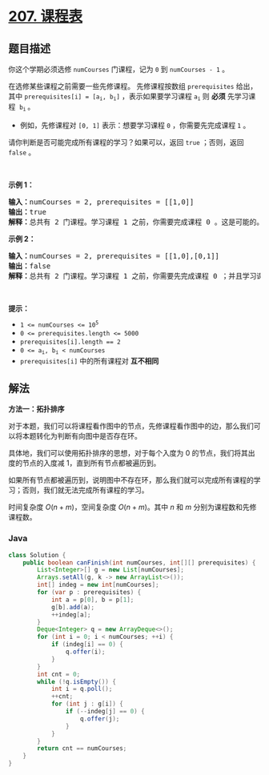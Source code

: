 # [207. 课程表](https://leetcode.cn/problems/course-schedule)

## 题目描述

<p>你这个学期必须选修 <code>numCourses</code> 门课程，记为 <code>0</code> 到 <code>numCourses - 1</code> 。</p>

<p>在选修某些课程之前需要一些先修课程。 先修课程按数组 <code>prerequisites</code> 给出，其中 <code>prerequisites[i] = [a<sub>i</sub>, b<sub>i</sub>]</code> ，表示如果要学习课程 <code>a<sub>i</sub></code> 则 <strong>必须</strong> 先学习课程  <code>b<sub>i</sub></code><sub> </sub>。</p>

<ul>
	<li>例如，先修课程对 <code>[0, 1]</code> 表示：想要学习课程 <code>0</code> ，你需要先完成课程 <code>1</code> 。</li>
</ul>

<p>请你判断是否可能完成所有课程的学习？如果可以，返回 <code>true</code> ；否则，返回 <code>false</code> 。</p>

<p> </p>

<p><strong>示例 1：</strong></p>

<pre>
<strong>输入：</strong>numCourses = 2, prerequisites = [[1,0]]
<strong>输出：</strong>true
<strong>解释：</strong>总共有 2 门课程。学习课程 1 之前，你需要完成课程 0 。这是可能的。</pre>

<p><strong>示例 2：</strong></p>

<pre>
<strong>输入：</strong>numCourses = 2, prerequisites = [[1,0],[0,1]]
<strong>输出：</strong>false
<strong>解释：</strong>总共有 2 门课程。学习课程 1 之前，你需要先完成​课程 0 ；并且学习课程 0 之前，你还应先完成课程 1 。这是不可能的。</pre>

<p> </p>

<p><strong>提示：</strong></p>

<ul>
	<li><code>1 <= numCourses <= 10<sup>5</sup></code></li>
	<li><code>0 <= prerequisites.length <= 5000</code></li>
	<li><code>prerequisites[i].length == 2</code></li>
	<li><code>0 <= a<sub>i</sub>, b<sub>i</sub> < numCourses</code></li>
	<li><code>prerequisites[i]</code> 中的所有课程对 <strong>互不相同</strong></li>
</ul>

## 解法

**方法一：拓扑排序**

对于本题，我们可以将课程看作图中的节点，先修课程看作图中的边，那么我们可以将本题转化为判断有向图中是否存在环。

具体地，我们可以使用拓扑排序的思想，对于每个入度为 $0$ 的节点，我们将其出度的节点的入度减 $1$，直到所有节点都被遍历到。

如果所有节点都被遍历到，说明图中不存在环，那么我们就可以完成所有课程的学习；否则，我们就无法完成所有课程的学习。

时间复杂度 $O(n + m)$，空间复杂度 $O(n + m)$。其中 $n$ 和 $m$ 分别为课程数和先修课程数。

### **Java**

```java
class Solution {
    public boolean canFinish(int numCourses, int[][] prerequisites) {
        List<Integer>[] g = new List[numCourses];
        Arrays.setAll(g, k -> new ArrayList<>());
        int[] indeg = new int[numCourses];
        for (var p : prerequisites) {
            int a = p[0], b = p[1];
            g[b].add(a);
            ++indeg[a];
        }
        Deque<Integer> q = new ArrayDeque<>();
        for (int i = 0; i < numCourses; ++i) {
            if (indeg[i] == 0) {
                q.offer(i);
            }
        }
        int cnt = 0;
        while (!q.isEmpty()) {
            int i = q.poll();
            ++cnt;
            for (int j : g[i]) {
                if (--indeg[j] == 0) {
                    q.offer(j);
                }
            }
        }
        return cnt == numCourses;
    }
}
```
